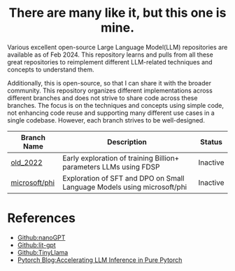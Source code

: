 <h1 align="center">There are many like it, but this one is mine.</h1> 

Various excellent open-source Large Language Model(LLM) repositories are available as of Feb 2024. This repository learns and pulls from all these great repositories to reimplement different LLM-related techniques and concepts to understand them.  

Additionally, this is open-source, so that I can share it with the broader community.
This repository organizes different implementations across different branches and does not strive to share code across these branches. The focus is on the techniques and concepts using simple code, not enhancing code reuse and supporting many different use cases in a single codebase. However, each branch strives to be well-designed.

| Branch Name | Description | Status |
| ----------- | ----------- | ------ |
| [old_2022](https://github.com/appliedml42/LLMs/tree/old_2023)   | Early exploration of training Billion+ parameters LLMs using FDSP | Inactive |
| [microsoft/phi](https://github.com/appliedml42/LLMs/tree/microsoft/phi) | Exploration of SFT and DPO on Small Language Models using microsoft/phi | Inactive|

# References
* [Github:nanoGPT](https://github.com/karpathy/nanoGPT)
* [Github:lit-gpt](https://github.com/Lightning-AI/lit-gpt)
* [Github:TinyLlama](https://github.com/jzhang38/TinyLlama)
* [Pytorch Blog:Accelerating LLM Inference in Pure Pytorch](https://pytorch.org/blog/accelerating-generative-ai-2)
